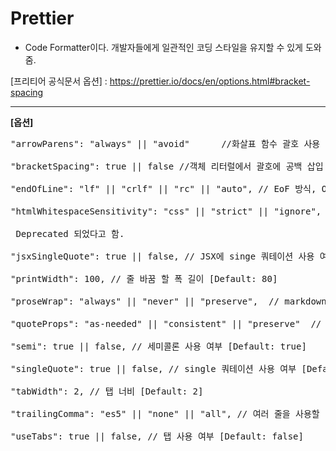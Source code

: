 # Prettier

-   Code Formatter이다. 개발자들에게 일관적인 코딩 스타일을 유지할 수 있게 도와줌.

[프리티어 공식문서 옵션] : https://prettier.io/docs/en/options.html#bracket-spacing

---

**[옵션]**

<pre>
"arrowParens": "always" || "avoid"      //화살표 함수 괄호 사용 방식    [Default: 'always']

"bracketSpacing": true || false //객체 리터럴에서 괄호에 공백 삽입 여부 { foo: bar } [Default: true]

"endOfLine": "lf" || "crlf" || "rc" || "auto", // EoF 방식, OS별로 처리 방식이 다름 [Default: "lf"]

"htmlWhitespaceSensitivity": "css" || "strict" || "ignore", // HTML 공백 감도 설정 [Default: "css"]

<!-- "jsxBracketSameLine": false, // JSX의 마지막 `>`를 다음 줄로 내릴지 여부 --> Deprecated 되었다고 함.

"jsxSingleQuote": true || false, // JSX에 singe 쿼테이션 사용 여부 [Default: false]

"printWidth": 100, // 줄 바꿈 할 폭 길이 [Default: 80]

"proseWrap": "always" || "never" || "preserve",  // markdown 텍스트의 줄바꿈 방식 (v1.8.2) [Default: "preserve"]

"quoteProps": "as-needed" || "consistent" || "preserve"  // 객체 속성에 쿼테이션 적용 방식  [Default: "as-needed"]

"semi": true || false, // 세미콜론 사용 여부 [Default: true]

"singleQuote": true || false, // single 쿼테이션 사용 여부 [Default: false]

"tabWidth": 2, // 탭 너비 [Default: 2]

"trailingComma": "es5" || "none" || "all", // 여러 줄을 사용할 때, 후행 콤마 사용 방식 [Default: "es5"]

"useTabs": true || false, // 탭 사용 여부 [Default: false]

<!-- "vueIndentScriptAndStyle": true, // Vue 파일의 script와 style 태그의 들여쓰기 여부 (v1.19.0) -->
<!-- "parser": '', // 사용할 parser를 지정, 자동으로 지정됨
"filepath": '', // parser를 유추할 수 있는 파일을 지정
"rangeStart": 0, // 포맷팅을 부분 적용할 파일의 시작 라인 지정
"rangeEnd": Infinity, // 포맷팅 부분 적용할 파일의 끝 라인 지정,
"requirePragma": false, // 파일 상단에 미리 정의된 주석을 작성하고 Pragma로 포맷팅 사용 여부 지정 (v1.8.0)
"insertPragma": false, // 미리 정의된 @format marker의 사용 여부 (v1.8.0) -->
</pre>
